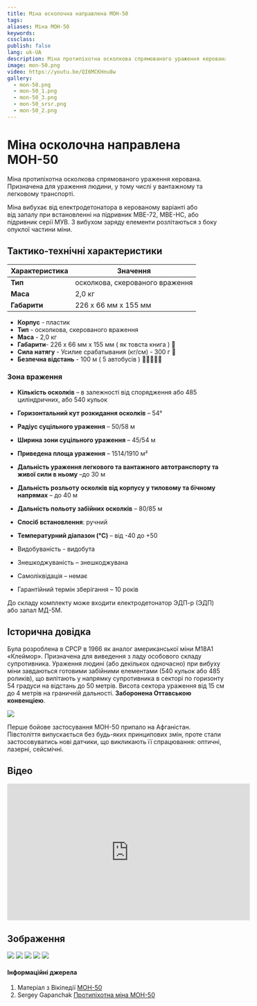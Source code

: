 ```yaml
---
title: Міна осколочна направлена МОН-50
tags:
aliases: Міна МОН-50
keywords:
cssclass:
publish: false
lang: uk-UA
description: Міна протипіхотна осколкова спрямованого ураження керована. Призначена для ураження людини, у тому числі у вантажному та легковому транспорті.
image: mon-50.png
video: https://youtu.be/QI6MCKHnu8w
gallery:
  - mon-50.png
  - mon-50_1.png
  - mon-50_3.png
  - mon-50_srsr.png
  - mon-50_2.png
---
```


# Міна осколочна направлена МОН-50

Міна протипіхотна осколкова спрямованого ураження керована. Призначена для ураження людини, у тому числі у вантажному та легковому транспорті.

Міна вибухає від електродетонатора в керованому варіанті або від запалу при встановленні на підривник МВЕ-72, МВЕ-НС, або підривник серії МУВ. З вибухом заряду елементи розлітаються з боку опуклої частини міни.

## Тактико-технічні характеристики

| Характеристика | Значення                        |
| -------------- | ------------------------------- |
| **Тип**        | осколкова, скерованого враження |
| **Маса**       | 2,0 кг                          |
| **Габарити**   | 226 х 66 мм х 155 мм            |

- **Корпус** - пластик
- **Тип** - осколкова, скерованого враження
- **Маса** - 2,0 кг
- **Габарити**- 226 х 66 мм х 155 мм ( як товста книга ) 📔
- **Сила натягу** - Усилие срабатывания (кг/см) - 300 г 🐀
- **Безпечна відстань** - 100 м ( 5 автобусів ) 🚌🚌🚌🚌🚌


### Зона враження

- **Кількість осколків** – в залежності від спорядження або 485 циліндричних, або 540 кульок
- **Горизонтальний кут розкидання осколків** – 54°
- **Радіус суцільного ураження** – 50/58 м
- **Ширина зони суцільного ураження** – 45/54 м
- **Приведена площа ураження** – 1514/1910 м²
- **Дальність ураження легкового та вантажного автотранспорту та живої сили в ньому** –до 30 м
- **Дальність розльоту осколків від корпусу у тиловому та бічному напрямах** – до 40 м
- **Дальність польоту забійних осколків** – 80/85 м



- **Спосіб встановлення**: ручний
- **Температурний діапазон (°C)** – від -40 до +50
- Видобуваність - видобута
- Знешкоджуваність – знешкоджувана
- Самоліквідація – немає
- Гарантійний термін зберігання – 10 років

До складу комплекту може входити електродетонатор ЭДП-р (ЭДП) або запал МД-5М.

## Історична довідка

Була розроблена в СРСР в 1966 як аналог американської міни M18А1 «Клеймор». Призначена для виведення з ладу особового складу супротивника. Ураження людині (або декількох одночасно) при вибуху міни завдаються готовими забійними елементами (540 кульок або 485 роликів), що вилітають у напрямку супротивника в секторі по горизонту 54 градуси на відстань до 50 метрів. Висота сектора ураження від 15 см до 4 метрів на граничній дальності. **Заборонена Оттавською конвенціею**.

![](./assets/mon-50_srsr.png)

Перше бойове застосування МОН-50 припало на Афганістан. Півстоліття випускається без будь-яких принципових змін, проте стали застосовуватись нові датчики, що викликають її спрацювання: оптичні, лазерні, сейсмічні.


## Відео

<iframe width="560" height="315" src="https://www.youtube.com/embed/QI6MCKHnu8w" title="YouTube video player" frameborder="0" allow="accelerometer; autoplay; clipboard-write; encrypted-media; gyroscope; picture-in-picture" allowfullscreen></iframe>


## Зображення
![](./assets/mon-50.png)
![](./assets/mon-50_1.png)
![](./assets/mon-50_3.png)
![](assets/mon-50_4.png)
![](./assets/mon-50_2.png)

#### Інформаційні джерела
1.  Матеріал з Вікіпедії [МОН-50](https://uk.wikipedia.org/wiki/%D0%9C%D0%9E%D0%9D-50)
2. Sergey Gapanchak [Протипіхотна міна МОН-50](https://youtu.be/QI6MCKHnu8w)
